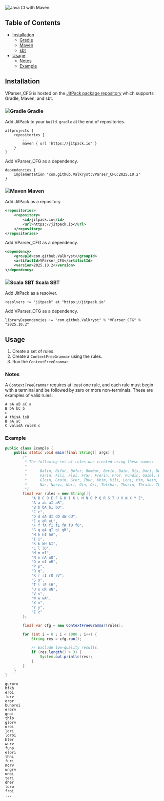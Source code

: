 ![Java CI with Maven](https://github.com/Valkryst/VParser_CFG/workflows/Java%20CI%20with%20Maven/badge.svg?branch=master)


## Table of Contents

* [Installation](https://github.com/Valkryst/VParser_CFG#installation)
    * [Gradle](https://github.com/Valkryst/VParser_CFG#-gradle)
    * [Maven](https://github.com/Valkryst/VParser_CFG#-maven)
    * [sbt](https://github.com/Valkryst/VParser_CFG#-scala-sbt)
* [Usage](https://github.com/Valkryst/VParser_CFG#usage)
  * [Notes](https://github.com/Valkryst/VParser_CFG#usage)
  * [Example](https://github.com/Valkryst/VParser_CFG#usage)

## Installation

VParser_CFG is hosted on the [JitPack package repository](https://jitpack.io/#Valkryst/VParser_CFG)
which supports Gradle, Maven, and sbt.

### ![Gradle](https://i.imgur.com/qtc6bXq.png?1) Gradle

Add JitPack to your `build.gradle` at the end of repositories.

```
allprojects {
	repositories {
		...
		maven { url 'https://jitpack.io' }
	}
}
```

Add VParser_CFG as a dependency.

```
dependencies {
	implementation 'com.github.Valkryst:VParser_CFG:2025.10.2'
}
```

### ![Maven](https://i.imgur.com/2TZzobp.png?1) Maven

Add JitPack as a repository.

``` xml
<repositories>
    <repository>
        <id>jitpack.io</id>
        <url>https://jitpack.io</url>
    </repository>
</repositories>
```
Add VParser_CFG as a dependency.

```xml
<dependency>
    <groupId>com.github.Valkryst</groupId>
    <artifactId>VParser_CFG</artifactId>
    <version>2025.10.2</version>
</dependency>
```

### ![Scala SBT](https://i.imgur.com/Nqv3mVd.png?1) Scala SBT

Add JitPack as a resolver.

```
resolvers += "jitpack" at "https://jitpack.io"
```

Add VParser_CFG as a dependency.

```
libraryDependencies += "com.github.Valkryst" % "VParser_CFG" % "2025.10.2"
```

## Usage

1. Create a set of rules.
2. Create a `ContextFreeGrammar` using the rules.
3. Run the `ContextFreeGrammar`.

### Notes

A `ContextFreeGrammar` requires at least one rule, and each rule must begin with
a terminal and be followed by zero or more non-terminals. These are examples
of valid rules:

```
A aA aB aC a
B bA bC b
c
A thisA isB
B aA aC
C validA ruleB c
```

### Example

```java
public class Example {
	public static void main(final String[] args) {
		/*
		 * The following set of rules was created using these names:
		 *
		 * 		Balin, Bifur, Bofur, Bombur, Borin, Dain, Dis, Dori, Dwalin,
		 * 		Farin, Fili, Floi, Frar, Frerin, Fror, Fundin, Gaiml, Gimli,
		 * 		Gloin, Groin, Gror, Ibun, Khim, Kili, Loni, Mim, Nain, Nali,
		 * 		Nar, Narvi, Nori, Oin, Ori, Telchar, Thorin, Thrain, Thror
		 */
		final var rules = new String[]{
            "A B C D E F G H I K L M N O P Q R S T U V W X Y Z",
            "A a aL aI aR",
            "B b bA bI bO",
            "C c",
            "D d dA dI dO dW dU",
            "E e eR eL",
            "F f fA fI fL fR fU fO",
            "G g gA gI gL gR",
            "H h hI hA",
            "I i",
            "K k kH kI",
            "L l lO",
            "M m mI",
            "N n nA nO",
            "O o oI oR",
            "P p",
            "Q q",
            "R r rI rO rV",
            "S s",
            "T t tE tH",
            "U u uR uN",
            "V v",
            "W w wA",
            "X x",
            "Y y",
            "Z z"
		};

		final var cfg = new ContextFreeGrammar(rules);

		for (int i = 0 ; i < 1000 ; i++) {
			String res = cfg.run();

			// Exclude low-quality results.
			if (res.length() > 3) {
				System.out.println(res);
			}
		}
	}
}
```

```
guroro
hfkh
eroi
forv
oror
bunoroi
erorv
gnoi
thlo
glorv
oroi
lori
loroi
hter
wurv
funo
elori
thhi
furi
norv
ungrv
unoi
teri
dher
loro
froi
...
```
